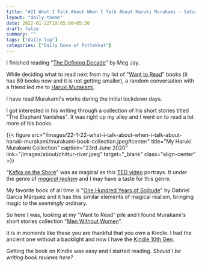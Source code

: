```yaml
---
title: "#21 What I Talk About When I Talk About Haruki Murakami - Saturday, 22nd January 2022"
layout: "daily-theme"
date: 2022-01-22T19:05:08+05:30
draft: false
summary: ""
tags: ["daily log"]
categories: ["Daily Dose of Pottekkat"]
---
```


I finished reading "[The Defining Decade](https://www.goodreads.com/book/show/40603783-the-defining-decade)" by Meg Jay.

While deciding what to read next from my list of "[Want to Read](https://www.goodreads.com/review/list/83926433-navendu-pottekkat?ref=nav_mybooks&shelf=to-read)" books (it has 89 books now and it is not getting smaller), a random conversation with a friend led me to [Haruki Murakami](https://en.wikipedia.org/wiki/Haruki_Murakami).

I have read Murakami's works during the initial lockdown days.

I got interested in his writing through a collection of his short stories titled "The Elephant Vanishes". It was right up my alley and I went on to read a lot more of his books.

{{< figure src="/images/22-1-22-what-i-talk-about-when-i-talk-about-haruki-murakami/murakami-book-collection.jpeg#center" title="My Haruki Murakami Collection" caption="23rd June 2020" link="/images/about/chittur-river.jpeg" target="_blank" class="align-center" >}}

"[Kafka on the Shore](https://www.goodreads.com/book/show/4929.Kafka_on_the_Shore)" was as magical as this [TED video](https://www.youtube.com/watch?v=mB4FO1itCi0) portrays. It under the genre of _[magical realism](https://en.wikipedia.org/wiki/Magic_realism)_ and I may have a taste for this genre.

My favorite book of all time is "[One Hundred Years of Solitude](https://www.goodreads.com/book/show/320.One_Hundred_Years_of_Solitude)" by Gabriel García Márquez and it has this similar elements of magical realism, bringing magic to the _seemingly_ ordinary.

So here I was, looking at my "Want to Read" pile and I found Murakami's short stories collection "[Men Without Women](https://www.goodreads.com/book/show/33652490-men-without-women)".

It is in moments like these you are thankful that you own a Kindle. I had the ancient one without a backlight and now I have the [Kindle 10th Gen](https://www.amazon.in/Kindle-10th-Gen/dp/B07FQ4Q7MB).

Getting the book on Kindle was easy and I started reading. _Should I be writing book reviews here?_
